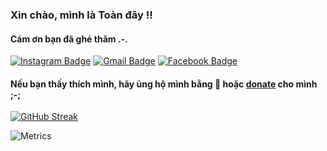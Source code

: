 ### Xin chào, mình là Toàn đây !! 

#### Cám ơn bạn đã ghé thăm .-.

[![Instagram Badge](https://img.shields.io/badge/-@hwycdfatm-blue?style=flat&logo=instagram&logoColor=white&link=https://instagram.com/hwycdfatm/)](https://instagram.com/hwycdfatm)
[![Gmail Badge](https://img.shields.io/badge/-mai.tritoan7102-red?style=flat&logo=Gmail&logoColor=white&link=mailto:mai.tritoan7102@gmail.com)](mailto:mai.tritoan7102@gmail.com)
[![Facebook Badge](https://img.shields.io/badge/-mai.tritoann-blue?style=flat&logo=Facebook&logoColor=white&link=https://facebook.com/mai.tritoann)](https://facebook.com/mai.tritoann)

#### Nếu bạn thấy thích mình, hãy ủng hộ mình bằng 🌠 hoặc [donate](https://me.momo.vn/OeInTJsvUku7UqUpTQFds8) cho mình ;-;


[![GitHub Streak](https://github-readme-streak-stats.herokuapp.com?user=hwycdfatm&theme=ayu-light&date_format=M%20j%5B%2C%20Y%5D)](https://git.io/streak-stats)

![Metrics](https://metrics.lecoq.io/hwycdfatm)

